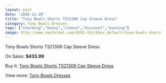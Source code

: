 ```yaml
---
layout: post
date: '2016-11-28'
title: "Tony Bowls Shorts TS21306 Cap Sleeve Dress"
category: Tony Bowls Dresses
tags: ["charming","bonny","sleeve","discount","evening"]
image: http://www.neoformal.com/9281-thickbox_default/tony-bowls-shorts-ts21306-cap-sleeve-dress.jpg
---
```

Tony Bowls Shorts TS21306 Cap Sleeve Dress

On Sales: **$433.99**
<a href="https://www.neoformal.com/en/tony-bowls-dresses/3219-tony-bowls-shorts-ts21306-cap-sleeve-dress.html"><amp-img layout="responsive" width="600" height="600" src="//www.neoformal.com/9281-thickbox_default/tony-bowls-shorts-ts21306-cap-sleeve-dress.jpg" alt="Tony Bowls Shorts TS21306 Cap Sleeve Dress 0" /></a>
<a href="https://www.neoformal.com/en/tony-bowls-dresses/3219-tony-bowls-shorts-ts21306-cap-sleeve-dress.html"><amp-img layout="responsive" width="600" height="600" src="//www.neoformal.com/9282-thickbox_default/tony-bowls-shorts-ts21306-cap-sleeve-dress.jpg" alt="Tony Bowls Shorts TS21306 Cap Sleeve Dress 1" /></a>
<a href="https://www.neoformal.com/en/tony-bowls-dresses/3219-tony-bowls-shorts-ts21306-cap-sleeve-dress.html"><amp-img layout="responsive" width="600" height="600" src="//www.neoformal.com/9283-thickbox_default/tony-bowls-shorts-ts21306-cap-sleeve-dress.jpg" alt="Tony Bowls Shorts TS21306 Cap Sleeve Dress 2" /></a>
<a href="https://www.neoformal.com/en/tony-bowls-dresses/3219-tony-bowls-shorts-ts21306-cap-sleeve-dress.html"><amp-img layout="responsive" width="600" height="600" src="//www.neoformal.com/9284-thickbox_default/tony-bowls-shorts-ts21306-cap-sleeve-dress.jpg" alt="Tony Bowls Shorts TS21306 Cap Sleeve Dress 3" /></a>

Buy it: [Tony Bowls Shorts TS21306 Cap Sleeve Dress](https://www.neoformal.com/en/tony-bowls-dresses/3219-tony-bowls-shorts-ts21306-cap-sleeve-dress.html "Tony Bowls Shorts TS21306 Cap Sleeve Dress")

View more: [Tony Bowls Dresses](https://www.neoformal.com/en/33-tony-bowls-dresses "Tony Bowls Dresses")
